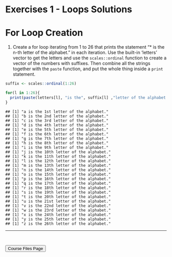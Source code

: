 Exercises 1 - Loops Solutions
================

# For Loop Creation

1.  Create a for loop iterating from 1 to 26 that prints the statement
    “\* is the n-th letter of the alphabet.” in each iteration. Use the
    built-in ‘letters’ vector to get the letters and use the
    `scales::ordinal` function to create a vector of the numbers with
    suffixes. Then combine all the strings together with the `paste`
    function, and put the whole thing inside a `print` statement.

``` r
suffix <- scales::ordinal(1:26)

for(l in 1:26){
  print(paste(letters[l], "is the", suffix[l] ,"letter of the alphabet."))
}
```

    ## [1] "a is the 1st letter of the alphabet."
    ## [1] "b is the 2nd letter of the alphabet."
    ## [1] "c is the 3rd letter of the alphabet."
    ## [1] "d is the 4th letter of the alphabet."
    ## [1] "e is the 5th letter of the alphabet."
    ## [1] "f is the 6th letter of the alphabet."
    ## [1] "g is the 7th letter of the alphabet."
    ## [1] "h is the 8th letter of the alphabet."
    ## [1] "i is the 9th letter of the alphabet."
    ## [1] "j is the 10th letter of the alphabet."
    ## [1] "k is the 11th letter of the alphabet."
    ## [1] "l is the 12th letter of the alphabet."
    ## [1] "m is the 13th letter of the alphabet."
    ## [1] "n is the 14th letter of the alphabet."
    ## [1] "o is the 15th letter of the alphabet."
    ## [1] "p is the 16th letter of the alphabet."
    ## [1] "q is the 17th letter of the alphabet."
    ## [1] "r is the 18th letter of the alphabet."
    ## [1] "s is the 19th letter of the alphabet."
    ## [1] "t is the 20th letter of the alphabet."
    ## [1] "u is the 21st letter of the alphabet."
    ## [1] "v is the 22nd letter of the alphabet."
    ## [1] "w is the 23rd letter of the alphabet."
    ## [1] "x is the 24th letter of the alphabet."
    ## [1] "y is the 25th letter of the alphabet."
    ## [1] "z is the 26th letter of the alphabet."

<hr>

<br>

<a href = "https://jbpost2.github.io/Improving-R-Programs/CourseFiles.html"><button type="button">Course
Files Page</button></a>
